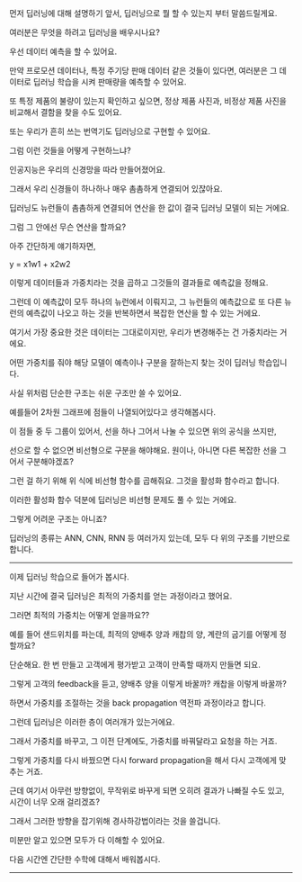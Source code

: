먼저 딥러닝에 대해 설명하기 앞서, 딥러닝으로 뭘 할 수 있는지 부터 말씀드릴게요.

여러분은 무엇을 하려고 딥러닝을 배우시나요?

우선 데이터 예측을 할 수 있어요. 

만약 프로모션 데이터나, 특정 주기당 판매 데이터 같은 것들이 있다면, 
여러분은 그 데이터로 딥러닝 학습을 시켜 판매량을 예측할 수 있어요.

또 특정 제품의 불량이 있는지 확인하고 싶으면,
정상 제품 사진과, 비정상 제품 사진을 비교해서 결함을 찾을 수도 있어요.

또는 우리가 흔히 쓰는 번역기도 딥러닝으로 구현할 수 있어요.

그럼 이런 것들을 어떻게 구현하느냐?

인공지능은 우리의 신경망을 따라 만들어졌어요.

그래서 우리 신경들이 하나하나 매우 촘촘하게 연결되어 있잖아요.

딥러닝도 뉴런들이 촘촘하게 연결되어 연산을 한 값이 결국 딥러닝 모델이 되는 거에요.

그럼 그 안에선 무슨 연산을 할까요?

아주 간단하게 얘기하자면,

y = x1w1 + x2w2 

이렇게 데이터들과 가중치라는 것을 곱하고 그것들의 결과들로 예측값을 정해요.

그런데 이 예측값이 모두 하나의 뉴런에서 이뤄지고, 그 뉴런들의 예측값으로 또 다른 뉴런의 예측값이 나오고
하는 것을 반복하면서 복잡한 연산을 할 수 있는 거에요.

여기서 가장 중요한 것은 데이터는 그대로이지만, 우리가 변경해주는 건 가중치라는 거에요.

어떤 가중치를 줘야 해당 모델이 예측이나 구분을 잘하는지 찾는 것이 딥러닝 학습입니다.

사실 위처럼 단순한 구조는 쉬운 구조만 쓸 수 있어요.

예를들어 2차원 그래프에 점들이 나열되어있다고 생각해봅시다. 

이 점들 중 두 그룹이 있어서, 선을 하나 그어서 나눌 수 있으면 위의 공식을 쓰지만,

선으로 할 수 없으면 비선형으로 구분을 해야해요. 원이나, 아니면 다른 복잡한 선을 그어서 구분해야겠죠?

그런 걸 하기 위해 위 식에 비선형 함수를 곱해줘요. 그것을 활성화 함수라고 합니다.

이러한 활성화 함수 덕분에 딥러닝은 비선형 문제도 풀 수 있는 거에요.

그렇게 어려운 구조는 아니죠?

딥러닝의 종류는 ANN, CNN, RNN 등 여러가지 있는데, 모두 다 위의 구조를 기반으로 합니다. 

<hr>

이제 딥러닝 학습으로 들어가 봅시다.

지난 시간에 결국 딥러닝은 최적의 가중치를 얻는 과정이라고 했어요.

그러면 최적의 가중치는 어떻게 얻을까요??

예를 들어 샌드위치를 파는데, 최적의 양배추 양과 캐찹의 양, 계란의 굽기를 어떻게 정할까요?

단순해요. 한 번 만들고 고객에게 평가받고 고객이 만족할 때까지 만들면 되요.

그렇게 고객의 feedback을 듣고, 양배추 양을 이렇게 바꿀까? 캐찹을 이렇게 바꿀까?

하면서 가중치를 조절하는 것을 back propagation 역전파 과정이라고 합니다.

그런데 딥러닝은 이러한 층이 여러개가 있는거에요. 

그래서 가중치를 바꾸고, 그 이전 단계에도, 가중치를 바꿔달라고 요청을 하는 거죠.

그렇게 가중치를 다시 바꿨으면 다시 forward propagation을 해서 다시 고객에게 맞추는 거죠.

근데 여기서 아무런 방향없이, 무작위로 바꾸게 되면 오히려 결과가 나빠질 수도 있고,
시간이 너무 오래 걸리겠죠?

그래서 그러한 방향을 잡기위해 경사하강법이라는 것을 쓸겁니다.

미분만 알고 있으면 모두가 다 이해할 수 있어요.

다음 시간엔 간단한 수학에 대해서 배워봅시다.

<hr>

